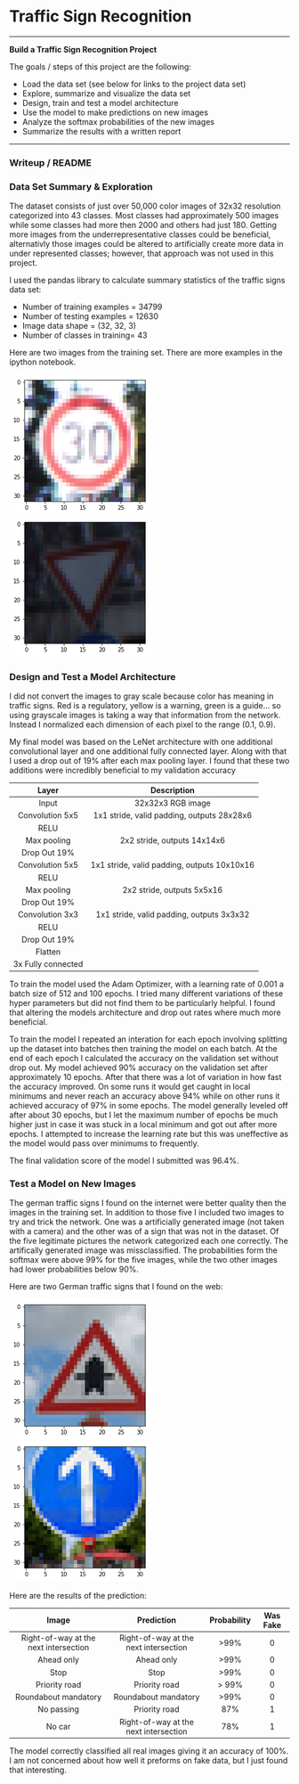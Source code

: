 # **Traffic Sign Recognition** 

---

**Build a Traffic Sign Recognition Project**

The goals / steps of this project are the following:
* Load the data set (see below for links to the project data set)
* Explore, summarize and visualize the data set
* Design, train and test a model architecture
* Use the model to make predictions on new images
* Analyze the softmax probabilities of the new images
* Summarize the results with a written report
---
### Writeup / README

### Data Set Summary & Exploration

The dataset consists of just over 50,000 color images of 32x32 resolution categorized into 43 classes. Most classes had approximately 500 images while some classes had more then 2000 and others had just 180. Getting more images from the underrepresentative classes could be beneficial, alternativly those images could be altered to artificially create more data in under represented classes; however, that approach was not used in this project. 

I used the pandas library to calculate summary statistics of the traffic
signs data set:

* Number of training examples = 34799
* Number of testing examples = 12630
* Image data shape = (32, 32, 3)
* Number of classes in training= 43

Here are two images from the training set. There are more examples in the ipython notebook. 

![Sign 1](https://raw.githubusercontent.com/schafer14/Traffic-Sign-Classifier/master/examples/sign1.png)
![Sign 2](https://raw.githubusercontent.com/schafer14/Traffic-Sign-Classifier/master/examples/sign2.png)

### Design and Test a Model Architecture

I did not convert the images to gray scale because color has meaning in traffic signs. Red is a regulatory, yellow is a warning, green is a guide... so using grayscale images is taking a way that information from the network. Instead I normalized each dimension of each pixel to the range (0.1, 0.9). 

My final model was based on the LeNet architecture with one additional convolutional layer and one additional fully connected layer. Along with that I used a drop out of 19% after each max pooling layer. I found that these two additions were incredibly beneficial to my validation accuracy

| Layer         		|     Description	        					| 
|:---------------------:|:---------------------------------------------:| 
| Input         		| 32x32x3 RGB image   							| 
| Convolution 5x5     	| 1x1 stride, valid padding, outputs 28x28x6 	|
| RELU					|												|
| Max pooling	      	| 2x2 stride,  outputs 14x14x6  				|
| Drop Out 19%          |                                               |
| Convolution 5x5	    | 1x1 stride, valid padding, outputs 10x10x16   |
| RELU					|												|
| Max pooling	      	| 2x2 stride,  outputs 5x5x16   				|
| Drop Out 19%          |                                               |
| Convolution 3x3	    | 1x1 stride, valid padding, outputs 3x3x32     |
| RELU					|												|
| Drop Out 19%          |                                               |
| Flatten               |                                               |
| 3x Fully connected    |                                               |

To train the model used the Adam Optimizer, with a learning rate of 0.001 a batch size of 512 and 100 epochs. I tried many different variations of these hyper parameters but did not find them to be particularly helpful. I found that altering the models architecture and drop out rates where much more beneficial. 

To train the model I repeated an interation for each epoch involving splitting up the dataset into batches then training the model on each batch. At the end of each epoch I calculated the accuracy on the validation set without drop out. My model achieved 90% accuracy on the validation set after approximately 10 epochs. After that there was a lot of variation in how fast the accuracy improved. On some runs it would get caught in local minimums and never reach an accuracy above 94% while on other runs it achieved accuracy of 97% in some epochs. The model generally leveled off after about 30 epochs, but I let the maximum number of epochs be much higher just in case it was stuck in a local minimum and got  out after more epochs. I attempted to increase the learning rate but this was uneffective as the model would pass over minimums to frequently. 

The final validation score of the model I submitted was 96.4%.

 

### Test a Model on New Images

The german traffic signs I found on the internet were better quality then the images in the training set. In addition to those five I included two images to try and trick the network. One was a artificially generated image (not taken with a camera) and the other was of a sign that was not in the dataset. 
Of the five legitimate pictures the network categorized each one correctly. The artifically generated image was missclassified. The probabilities form the softmax were above 99% for the five images, while the two other images had lower probabilities below 90%.

Here are two German traffic signs that I found on the web:

![Sign 3](https://raw.githubusercontent.com/schafer14/Traffic-Sign-Classifier/master/examples/sign3.png)
![Sign 4](https://raw.githubusercontent.com/schafer14/Traffic-Sign-Classifier/master/examples/sign4.png)


Here are the results of the prediction:

| Image			        |     Prediction	        |  Probability | Was Fake |
|:---------------------:|:-------------------------:|:------------:|:--------:|
| Right-of-way at the next intersection      		| Right-of-way at the next intersection			    | >99% | 0|
|Ahead only  			|Ahead only				| >99% | 0|
| Stop					| Stop						| >99% | 0|
| Priority road	      		| Priority road				| > 99% | 0|
| Roundabout mandatory		| Roundabout mandatory      		| >99% | 0|
| No passing | Priority road | 87% | 1| 
| No car | Right-of-way at the next intersection | 78% | 1 |

The model correctly classified all real images giving it an accuracy of 100%. I am not concerned about how well it preforms on fake data, but I just found that interesting. 

